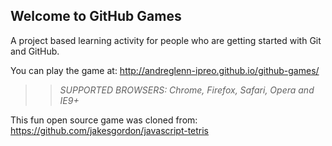 ## Welcome to GitHub Games

A project based learning activity for people who are getting started with Git and GitHub.

You can play the game at: http://andreglenn-ipreo.github.io/github-games/

>> _*SUPPORTED BROWSERS*: Chrome, Firefox, Safari, Opera and IE9+_

This fun open source game was cloned from: https://github.com/jakesgordon/javascript-tetris
